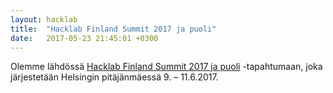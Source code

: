 ```yaml
---
layout: hacklab
title:  "Hacklab Finland Summit 2017 ja puoli"
date:   2017-05-23 21:45:01 +0300
---
```


Olemme lähdössä [Hacklab Finland Summit 2017 ja puoli](http://helsinki.hacklab.fi/tapahtumat/hsf17puoli/) -tapahtumaan, joka järjestetään Helsingin pitäjänmäessä 9. – 11.6.2017.